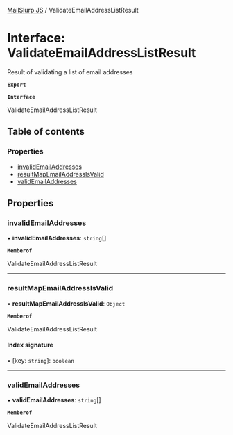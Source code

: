 [MailSlurp JS](../README.md) / ValidateEmailAddressListResult

# Interface: ValidateEmailAddressListResult

Result of validating a list of email addresses

**`Export`**

**`Interface`**

ValidateEmailAddressListResult

## Table of contents

### Properties

- [invalidEmailAddresses](ValidateEmailAddressListResult.md#invalidemailaddresses)
- [resultMapEmailAddressIsValid](ValidateEmailAddressListResult.md#resultmapemailaddressisvalid)
- [validEmailAddresses](ValidateEmailAddressListResult.md#validemailaddresses)

## Properties

### invalidEmailAddresses

• **invalidEmailAddresses**: `string`[]

**`Memberof`**

ValidateEmailAddressListResult

___

### resultMapEmailAddressIsValid

• **resultMapEmailAddressIsValid**: `Object`

**`Memberof`**

ValidateEmailAddressListResult

#### Index signature

▪ [key: `string`]: `boolean`

___

### validEmailAddresses

• **validEmailAddresses**: `string`[]

**`Memberof`**

ValidateEmailAddressListResult
